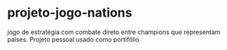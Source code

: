 # projeto-jogo-nations
jogo de estratégia com combate direto entre champions que representam países. Projeto pessoal usado como portifólio
